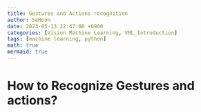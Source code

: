```yaml
---
title: Gestures and Actions recognition
author: SeHoon
date: 2023-05-13 22:47:00 +0900
categories: [Vision Machine Learning, VML_Introduction]
tags: [machine learning, python]
math: true
mermaid: true
---
```


# How to Recognize Gestures and actions?
